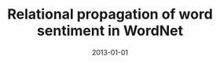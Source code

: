 ---
# Documentation: https://wowchemy.com/docs/managing-content/

title: Relational propagation of word sentiment in WordNet
subtitle: ''
summary: ''
authors:
- Andrzej Misiaszek
- kajdanowicz
- kazienko
- piasecki
tags: []
categories: []
date: '2013-01-01'
lastmod: 2022-10-07T05:11:34Z
featured: false
draft: false

# Featured image
# To use, add an image named `featured.jpg/png` to your page's folder.
# Focal points: Smart, Center, TopLeft, Top, TopRight, Left, Right, BottomLeft, Bottom, BottomRight.
image:
  caption: ''
  focal_point: ''
  preview_only: false

# Projects (optional).
#   Associate this post with one or more of your projects.
#   Simply enter your project's folder or file name without extension.
#   E.g. `projects = ["internal-project"]` references `content/project/deep-learning/index.md`.
#   Otherwise, set `projects = []`.
projects: []
publishDate: '2022-10-07T05:11:33.100270Z'
publication_types:
- '1'
abstract: ''
publication: '*Cooperative design, visualization, and engineering : 10th international
  conference, CDVE 2013, Alcudia, Mallorca, Spain, September 22-25, 2013 : proceedings*'
doi: 10.1007/978-3-642-40840-3_20
---